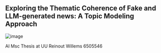 ## **Exploring the Thematic Coherence of Fake and LLM-generated news: A Topic Modeling Approach**

![image](https://github.com/user-attachments/assets/991f1284-3b24-4195-902d-0fdfa8c3764d)

AI Msc Thesis at UU
Reinout Willems
6505546
